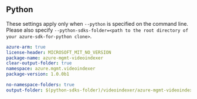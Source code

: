 ## Python

These settings apply only when `--python` is specified on the command line.
Please also specify `--python-sdks-folder=<path to the root directory of your azure-sdk-for-python clone>`.

```yaml $(python)
azure-arm: true 
license-header: MICROSOFT_MIT_NO_VERSION
package-name: azure-mgmt-videoindexer
clear-output-folder: true
namespace: azure.mgmt.videoindexer
package-version: 1.0.0b1
```

```yaml $(python)
no-namespace-folders: true
output-folder: $(python-sdks-folder)/videoindexer/azure-mgmt-videoindexer/azure/mgmt/videoindexer
```
